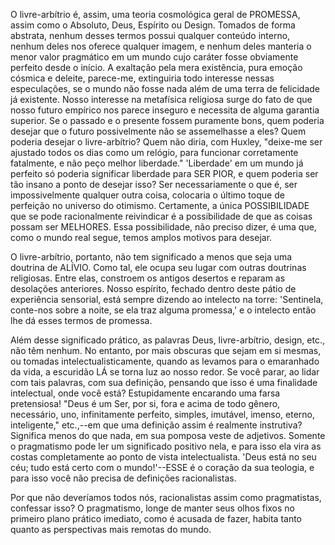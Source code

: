 O livre-arbítrio é, assim, uma teoria cosmológica geral de PROMESSA, assim como o Absoluto, Deus, Espírito ou Design. Tomados de forma abstrata, nenhum desses termos possui qualquer conteúdo interno, nenhum deles nos oferece qualquer imagem, e nenhum deles manteria o menor valor pragmático em um mundo cujo caráter fosse obviamente perfeito desde o início. A exaltação pela mera existência, pura emoção cósmica e deleite, parece-me, extinguiria todo interesse nessas especulações, se o mundo não fosse nada além de uma terra de felicidade já existente. Nosso interesse na metafísica religiosa surge do fato de que nosso futuro empírico nos parece inseguro e necessita de alguma garantia superior. Se o passado e o presente fossem puramente bons, quem poderia desejar que o futuro possivelmente não se assemelhasse a eles? Quem poderia desejar o livre-arbítrio? Quem não diria, com Huxley, "deixe-me ser ajustado todos os dias como um relógio, para funcionar corretamente fatalmente, e não peço melhor liberdade." 'Liberdade' em um mundo já perfeito só poderia significar liberdade para SER PIOR, e quem poderia ser tão insano a ponto de desejar isso? Ser necessariamente o que é, ser impossivelmente qualquer outra coisa, colocaria o último toque de perfeição no universo do otimismo. Certamente, a única POSSIBILIDADE que se pode racionalmente reivindicar é a possibilidade de que as coisas possam ser MELHORES. Essa possibilidade, não preciso dizer, é uma que, como o mundo real segue, temos amplos motivos para desejar.

O livre-arbítrio, portanto, não tem significado a menos que seja uma doutrina de ALÍVIO. Como tal, ele ocupa seu lugar com outras doutrinas religiosas. Entre elas, constroem os antigos desertos e reparam as desolações anteriores. Nosso espírito, fechado dentro deste pátio de experiência sensorial, está sempre dizendo ao intelecto na torre: 'Sentinela, conte-nos sobre a noite, se ela traz alguma promessa,' e o intelecto então lhe dá esses termos de promessa.

Além desse significado prático, as palavras Deus, livre-arbítrio, design, etc., não têm nenhum. No entanto, por mais obscuras que sejam em si mesmas, ou tomadas intelectualisticamente, quando as levamos para o emaranhado da vida, a escuridão LÁ se torna luz ao nosso redor. Se você parar, ao lidar com tais palavras, com sua definição, pensando que isso é uma finalidade intelectual, onde você está? Estupidamente encarando uma farsa pretensiosa! "Deus é um Ser, por si, fora e acima de todo gênero, necessário, uno, infinitamente perfeito, simples, imutável, imenso, eterno, inteligente," etc.,--em que uma definição assim é realmente instrutiva? Significa menos do que nada, em sua pomposa veste de adjetivos. Somente o pragmatismo pode ler um significado positivo nela, e para isso ela vira as costas completamente ao ponto de vista intelectualista. 'Deus está no seu céu; tudo está certo com o mundo!'--ESSE é o coração da sua teologia, e para isso você não precisa de definições racionalistas.

Por que não deveríamos todos nós, racionalistas assim como pragmatistas, confessar isso? O pragmatismo, longe de manter seus olhos fixos no primeiro plano prático imediato, como é acusada de fazer, habita tanto quanto as perspectivas mais remotas do mundo.